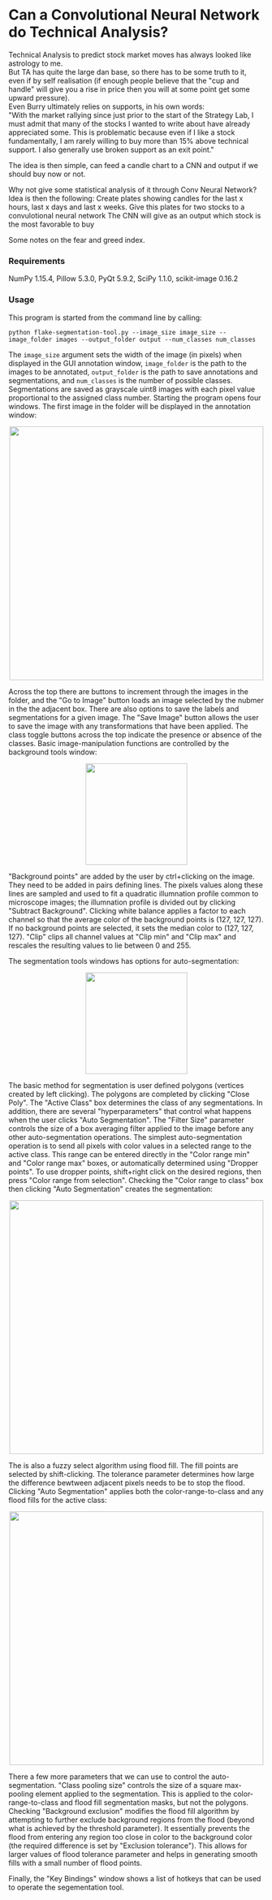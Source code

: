 # Can a Convolutional Neural Network do Technical Analysis?

Technical Analysis to predict stock market moves has always looked like astrology to me.  
But TA has quite the large dan base, so there has to be some truth to it, even if by self realisation (if enough people believe that the "cup and handle" will give you a rise in price then you will at some point get some upward pressure).  
Even Burry ultimately relies on supports, in his own words:  
"With the market rallying since just prior to the start of the Strategy Lab, I must admit that many of the stocks I wanted to write about have already appreciated some.
This is problematic because even if I like a stock fundamentally, I am rarely willing to buy more than 15% above technical support.
I also generally use broken support as an exit point."

The idea is then simple, can feed a candle chart to a CNN and output if we should buy now or not.

Why not give some statistical analysis of it through Conv Neural Network?
Idea is then the following:
    Create plates showing candles for the last x hours, last x days and last x weeks.
    Give this plates for two stocks to a convulotional neural network
    The CNN will give as an output which stock is the most favorable to buy

Some notes on the fear and greed index.

### Requirements

NumPy 1.15.4, Pillow 5.3.0, PyQt 5.9.2, SciPy 1.1.0, scikit-image 0.16.2

### Usage

This program is started from the command line by calling:

```
python flake-segmentation-tool.py --image_size image_size --image_folder images --output_folder output --num_classes num_classes
```

The `image_size` argument sets the width of the image (in pixels) when displayed in the GUI annotation window, `image_folder` is the path to the images to be annotated, `output_folder` is the path to save annotations and segmentations, and `num_classes` is the number of possible classes. Segmentations are saved as grayscale uint8 images with each pixel value proportional to the assigned class number. Starting the program opens four windows. The first image in the folder will be displayed in the annotation window:

<p align = "center">
<img src="screens/main_window.png" width=500>
</p>

Across the top there are buttons to increment through the images in the folder, and the "Go to Image" button loads an image selected by the nubmer in the the adjacent box. There are also options to save the labels and segmentations for a given image. The "Save Image" button allows the user to save the image with any transformations that have been applied. The class toggle buttons across the top indicate the presence or absence of the classes. Basic image-manipulation functions are controlled by the background tools window:

<p align = "center">
<img src="screens/background_tools.png" width=200>
</p>

"Background points" are added by the user by ctrl+clicking on the image. They need to be added in pairs defining lines. The pixels values along these lines are sampled and used to fit a quadratic illumnation profile common to microscope images; the illumnation profile is divided out by clicking "Subtract Background". Clicking white balance applies a factor to each channel so that the average color of the background points is (127, 127, 127). If no background points are selected, it sets the median color to (127, 127, 127). "Clip" clips all channel values at "Clip min" and "Clip max" and rescales the resulting values to lie between 0 and 255.

The segmentation tools windows has options for auto-segmentation:
<p align = "center">
<img src="screens/segmentation_tools.png" width=200>
</p>

The basic method for segmentation is user defined polygons (vertices created by left clicking). The polygons are completed by clicking "Close Poly". The "Active Class" box determines the class of any segmentations. In addition, there are several "hyperparameters" that control what happens when the user clicks "Auto Segmentation". The "Filter Size" parameter controls the size of a box averaging filter applied to the image before any other auto-segmentation operations. The simplest auto-segmentation operation is to send all pixels with color values in a selected range to the active class. This range can be entered directly in the "Color range min" and "Color range max" boxes, or automatically determined using "Dropper points". To use dropper points, shift+right click on the desired regions, then press "Color range from selection". Checking the "Color range to class" box then clicking "Auto Segmentation" creates the segmentation:

<p align = "center">
<img src="screens/segmentation_1.png" width=500>
</p>

The is also a fuzzy select algorithm using flood fill. The fill points are selected by shift-clicking. The tolerance parameter determines how large the difference bewtween adjacent pixels needs to be to stop the flood. Clicking "Auto Segmentation" applies both the color-range-to-class and any flood fills for the active class:

<p align = "center">
<img src="screens/segmentation_2.png" width=500>
</p>

There a few more parameters that we can use to control the auto-segmentation. "Class pooling size" controls the size of a square max-pooling element applied to the segmentation. This is applied to the color-range-to-class and flood fill segmentation masks, but not the polygons. Checking "Background exclusion" modifies the flood fill algorithm by attempting to further exclude background regions from the flood (beyond what is achieved by the threshold parameter). It essentially prevents the flood from entering any region too close in color to the background color (the required difference is set by "Exclusion tolerance"). This allows for larger values of flood tolerance parameter and helps in generating smooth fills with a small number of flood points. 

Finally, the "Key Bindings" window shows a list of hotkeys that can be used to operate the segementation tool.